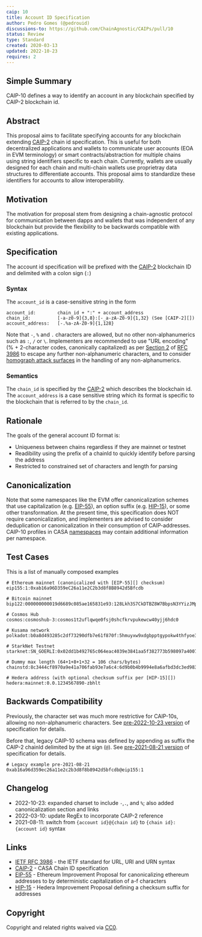 ```yaml
---
caip: 10
title: Account ID Specification
author: Pedro Gomes (@pedrouid)
discussions-to: https://github.com/ChainAgnostic/CAIPs/pull/10
status: Review
type: Standard
created: 2020-03-13
updated: 2022-10-23
requires: 2
---
```


## Simple Summary

CAIP-10 defines a way to identify an account in any blockchain specified by
CAIP-2 blockchain id.

## Abstract

This proposal aims to facilitate specifying accounts for any blockchain
extending [CAIP-2][] chain id specification. This is useful for both
decentralized applications and wallets to communicate user accounts (EOA in EVM
terminology) or smart contracts/abstraction for multiple chains using string
identifiers specific to each chain. Currently, wallets are usually designed for
each chain and multi-chain wallets use proprietray data structures to
differentiate accounts. This proposal aims to standardize these identifiers for
accounts to allow interoperability.

## Motivation

The motivation for proposal stem from designing a chain-agnostic protocol for
communication between dapps and wallets that was independent of any blockchain
but provide the flexibility to be backwards compatible with existing
applications.

## Specification

The account id specification will be prefixed with the [CAIP-2][] blockchain ID
and delimited with a colon sign (`:`)

### Syntax

The `account_id` is a case-sensitive string in the form

```
account_id:        chain_id + ":" + account_address
chain_id:          [-a-z0-9]{3,8}:[-_a-zA-Z0-9]{1,32} (See [CAIP-2][])
account_address:   [-.%a-zA-Z0-9]{1,128}
```

Note that `-`, `%` and `.` characters are allowed, but no other
non-alphanumerics such as `:`, `/` or `\`.  Implementers are recommended to use
"URL encoding" (% + 2-character codes, canonically capitalized) as per [Section
2][rfc3986sec2.1] of [RFC 3986][rfc3986] to escape any further non-alphanumeric
characters, and to consider [homograph attack surfaces][homograph] in the handling
of any non-alphanumerics.

### Semantics

The `chain_id` is specified by the [CAIP-2][] which describes the blockchain id.
The `account_address` is a case sensitive string which its format is specific to
the blockchain that is referred to by the `chain_id`.

## Rationale

The goals of the general account ID format is:

- Uniqueness between chains regardless if they are mainnet or testnet
- Readibility using the prefix of a chainId to quickly identify before parsing the address
- Restricted to constrained set of characters and length for parsing

## Canonicalization

Note that some namespaces like the EVM offer canonicalization schemes that use
capitalization (e.g. [EIP-55][]), an option suffix (e.g. [HIP-15][]), or some
other transformation. At the present time, this specification does NOT require
canonicalization, and implementers are advised to consider deduplication or
canonicalization in their consumption of CAIP-addresses. CAIP-10 profiles in
CASA [namespaces][] may contain additional information per namespace.

## Test Cases

This is a list of manually composed examples

```
# Ethereum mainnet (canonicalized with [EIP-55][] checksum)
eip155:1:0xab16a96D359eC26a11e2C2b3d8f8B8942d5Bfcdb

# Bitcoin mainnet
bip122:000000000019d6689c085ae165831e93:128Lkh3S7CkDTBZ8W7BbpsN3YYizJMp8p6

# Cosmos Hub
cosmos:cosmoshub-3:cosmos1t2uflqwqe0fsj0shcfkrvpukewcw40yjj6hdc0

# Kusama network
polkadot:b0a8d493285c2df73290dfb7e61f870f:5hmuyxw9xdgbpptgypokw4thfyoe3ryenebr381z9iaegmfy

# StarkNet Testnet
starknet:SN_GOERLI:0x02dd1b492765c064eac4039e3841aa5f382773b598097a40073bd8b48170ab57

# Dummy max length (64+1+8+1+32 = 106 chars/bytes)
chainstd:8c3444cf8970a9e41a706fab93e7a6c4:6d9b0b4b9994e8a6afbd3dc3ed983cd51c755afb27cd1dc7825ef59c134a39f7

# Hedera address (with optional checksum suffix per [HIP-15][])
hedera:mainnet:0.0.1234567890-zbhlt

```

## Backwards Compatibility

Previously, the character set was much more restrictive for CAIP-10s, allowing
no non-alphanumeric characters.  See [pre-2022-10-23
version](https://github.com/ChainAgnostic/CAIPs/blob/8fdb5bfd1bdf15c9daf8aacfbcc423533764dfe9/CAIPs/caip-10.md)
of specification for details.

Before that, legacy CAIP-10 schema was defined by appending as suffix the CAIP-2
chainId delimited by the at sign (`@`). See [pre-2021-08-21
version](https://github.com/ChainAgnostic/CAIPs/blob/0697e26601d30d8e99df17954ed3e5a1fd59e049/CAIPs/caip-10.md)
of specification for details.

```
# Legacy example pre-2021-08-21
0xab16a96d359ec26a11e2c2b3d8f8b8942d5bfcdb@eip155:1
```

## Changelog

- 2022-10-23: expanded charset to include `-`,`.`, and `%`; also added
  canonicalization section and links
- 2022-03-10: update RegEx to incorporate CAIP-2 reference
- 2021-08-11: switch from `{account id}@{chain id}` to `{chain id}:{account id}`
  syntax

## Links

- [IETF RFC 3986][rfc3986] - the IETF standard for URL, URI and URN syntax
- [CAIP-2][] - CASA Chain ID specification
- [EIP-55][] - Ethereum Improvement Proposal for canonicalizing ethereum addresses to by deterministic capitalization of a-f characters
- [HIP-15][] - Hedera Improvement Proposal defining a checksum suffix for addresses

[namespaces]: https://namespaces.chainagnostic.org/
[EIP-55]: https://eips.ethereum.org/EIPS/eip-55
[HIP-15]: https://github.com/hashgraph/hedera-improvement-proposal/blob/main/HIP/hip-15.md
[CAIP-2]: https://ChainAgnostic.org/CAIPs/caip-2
[rfc3986]: https://www.rfc-editor.org/rfc/rfc3986
[rfc3986sec2.1]: https://www.rfc-editor.org/rfc/rfc3986#section-2.1
[homograph]: https://en.wikipedia.org/wiki/IDN_homograph_attack

## Copyright

Copyright and related rights waived via [CC0](../LICENSE).
